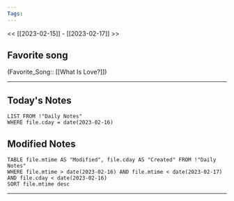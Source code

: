 ```yaml
---
Tags:
---
```

<< [[2023-02-15]] - [[2023-02-17]] >>
## Favorite song
(Favorite_Song:: [[What Is Love?]])
___
## Today's Notes
```dataview
LIST FROM !"Daily Notes"
WHERE file.cday = date(2023-02-16)
```
## Modified Notes
```dataview
TABLE file.mtime AS "Modified", file.cday AS "Created" FROM !"Daily Notes" 
WHERE file.mtime > date(2023-02-16) AND file.mtime < date(2023-02-17) AND file.cday < date(2023-02-16)
SORT file.mtime desc
```
___
